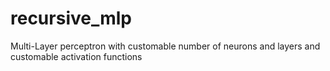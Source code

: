 # recursive_mlp

Multi-Layer perceptron with customable number of neurons and layers and customable activation functions
